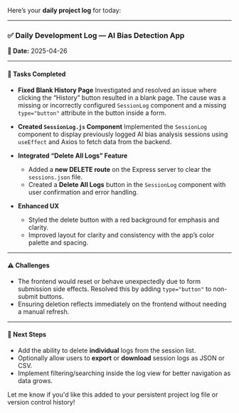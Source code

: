 Here’s your **daily project log** for today:

---

### ✅ **Daily Development Log — AI Bias Detection App**

**📅 Date:** 2025-04-26

---

#### **🔧 Tasks Completed**

* **Fixed Blank History Page**
  Investigated and resolved an issue where clicking the “History” button resulted in a blank page. The cause was a missing or incorrectly configured `SessionLog` component and a missing `type="button"` attribute in the button inside a form.

* **Created `SessionLog.js` Component**
  Implemented the `SessionLog` component to display previously logged AI bias analysis sessions using `useEffect` and Axios to fetch data from the backend.

* **Integrated “Delete All Logs” Feature**

  * Added a **new DELETE route** on the Express server to clear the `sessions.json` file.
  * Created a **Delete All Logs** button in the `SessionLog` component with user confirmation and error handling.

* **Enhanced UX**

  * Styled the delete button with a red background for emphasis and clarity.
  * Improved layout for clarity and consistency with the app’s color palette and spacing.

---

#### **⚠️ Challenges**

* The frontend would reset or behave unexpectedly due to form submission side effects. Resolved this by adding `type="button"` to non-submit buttons.
* Ensuring deletion reflects immediately on the frontend without needing a manual refresh.

---

#### **📌 Next Steps**

* Add the ability to delete **individual** logs from the session list.
* Optionally allow users to **export** or **download** session logs as JSON or CSV.
* Implement filtering/searching inside the log view for better navigation as data grows.

Let me know if you'd like this added to your persistent project log file or version control history!
